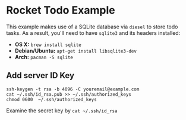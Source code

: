 # Rocket Todo Example

This example makes use of a SQLite database via `diesel` to store todo tasks. As
a result, you'll need to have `sqlite3` and its headers installed:

  * **OS X:** `brew install sqlite`
  * **Debian/Ubuntu:** `apt-get install libsqlite3-dev`
  * **Arch:** `pacman -S sqlite`

## Add server ID Key

```
ssh-keygen -t rsa -b 4096 -C youremail@example.com
cat ~/.ssh/id_rsa.pub >> ~/.ssh/authorized_keys
chmod 0600  ~/.ssh/authorized_keys
```

Examine the secret key by `cat ~/.ssh/id_rsa`
